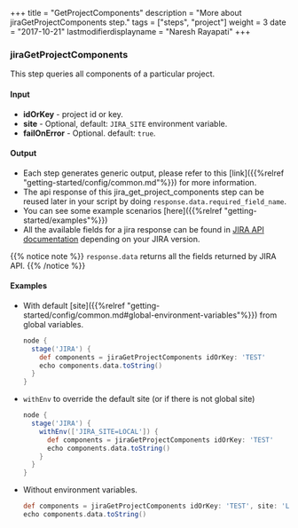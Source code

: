 +++
title = "GetProjectComponents"
description = "More about jiraGetProjectComponents step."
tags = ["steps", "project"]
weight = 3
date = "2017-10-21"
lastmodifierdisplayname = "Naresh Rayapati"
+++

### jiraGetProjectComponents

This step queries all components of a particular project.

#### Input

* **idOrKey** - project id or key.
* **site** - Optional, default: `JIRA_SITE` environment variable.
* **failOnError** - Optional. default: `true`.

#### Output

* Each step generates generic output, please refer to this [link]({{%relref "getting-started/config/common.md"%}}) for more information.
* The api response of this jira_get_project_components step can be reused later in your script by doing `response.data.required_field_name`.
* You can see some example scenarios [here]({{%relref "getting-started/examples"%}})
* All the available fields for a jira response can be found in [JIRA API documentation](https://docs.atlassian.com/jira/REST/) depending on your JIRA version.

{{% notice note %}}
`response.data` returns all the fields returned by JIRA API.
{{% /notice %}}

#### Examples

* With default [site]({{%relref "getting-started/config/common.md#global-environment-variables"%}}) from global variables.

    ```groovy
    node {
      stage('JIRA') {
        def components = jiraGetProjectComponents idOrKey: 'TEST'
        echo components.data.toString()
      }
    }
    ```
* `withEnv` to override the default site (or if there is not global site)

    ```groovy
    node {
      stage('JIRA') {
        withEnv(['JIRA_SITE=LOCAL']) {
          def components = jiraGetProjectComponents idOrKey: 'TEST'
          echo components.data.toString()
        }
      }
    }
    ```
* Without environment variables.

    ```groovy
    def components = jiraGetProjectComponents idOrKey: 'TEST', site: 'LOCAL'
    echo components.data.toString()
    ```
